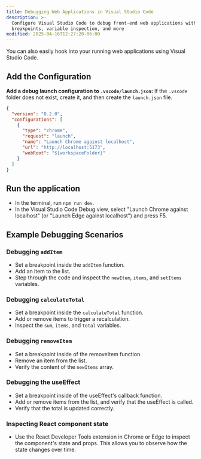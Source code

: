 ```yaml
---
title: Debugging Web Applications in Visual Studio Code
description: >-
  Configure Visual Studio Code to debug front-end web applications with
  breakpoints, variable inspection, and more
modified: 2025-04-16T12:27:20-06:00
---
```


You can also easily hook into your running web applications using Visual Studio Code.

## Add the Configuration

**Add a debug launch configuration to `.vscode/launch.json`:** If the `.vscode` folder does not exist, create it, and then create the `launch.json` file.

```json
{
  "version": "0.2.0",
  "configurations": [
    {
      "type": "chrome",
      "request": "launch",
      "name": "Launch Chrome against localhost",
      "url": "http://localhost:5173",
      "webRoot": "${workspaceFolder}"
    }
  ]
}
```

## Run the application

- In the terminal, run `npm run dev`.
- In the Visual Studio Code Debug view, select "Launch Chrome against localhost" (or "Launch Edge against localhost") and press F5.

## Example Debugging Scenarios

### Debugging `addItem`

- Set a breakpoint inside the `addItem` function.
- Add an item to the list.
- Step through the code and inspect the `newItem`, `items`, and `setItems` variables.

### Debugging `calculateTotal`

- Set a breakpoint inside the `calculateTotal` function.
- Add or remove items to trigger a recalculation.
- Inspect the `sum`, `items`, and `total` variables.

### Debugging `removeItem`

- Set a breakpoint inside of the removeItem function.
- Remove an item from the list.
- Verify the content of the `newItems` array.

### Debugging the useEffect

- Set a breakpoint inside of the useEffect's callback function.
- Add or remove items from the list, and verify that the useEffect is called.
- Verify that the total is updated correctly.

### Inspecting React component state

- Use the React Developer Tools extension in Chrome or Edge to inspect the component's state and props. This allows you to observe how the state changes over time.
